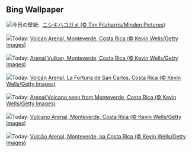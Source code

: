 ## Bing Wallpaper
![](https://www.bing.com/th?id=OHR.WesternBoxTurtle_JA-JP1310734552_UHD.jpg&w=1000)今日の壁紙: &nbsp;[ニシキハコガメ (© Tim Fitzharris/Minden Pictures)](https://www.bing.com/th?id=OHR.WesternBoxTurtle_JA-JP1310734552_UHD.jpg)
<br><br/>
![](https://www.bing.com/th?id=OHR.BiodiverseCostaRica_FR-FR6284486896_UHD.jpg&w=1000)Today: [Volcan Arenal, Monteverde, Costa Rica (© Kevin Wells/Getty Images)](https://www.bing.com/th?id=OHR.BiodiverseCostaRica_FR-FR6284486896_UHD.jpg)
<br><br/>
![](https://www.bing.com/th?id=OHR.BiodiverseCostaRica_DE-DE1731534946_UHD.jpg&w=1000)Today: [Arenal Vulkan, Monteverde, Costa Rica (© Kevin Wells/Getty Images)](https://www.bing.com/th?id=OHR.BiodiverseCostaRica_DE-DE1731534946_UHD.jpg)
<br><br/>
![](https://www.bing.com/th?id=OHR.BiodiverseCostaRica_ES-ES0838291190_UHD.jpg&w=1000)Today: [Volcán Arenal, La Fortuna de San Carlos, Costa Rica (© Kevin Wells/Getty Images)](https://www.bing.com/th?id=OHR.BiodiverseCostaRica_ES-ES0838291190_UHD.jpg)
<br><br/>
![](https://www.bing.com/th?id=OHR.BiodiverseCostaRica_EN-GB7008355136_UHD.jpg&w=1000)Today: [Arenal Volcano seen from Monteverde, Costa Rica (© Kevin Wells/Getty Images)](https://www.bing.com/th?id=OHR.BiodiverseCostaRica_EN-GB7008355136_UHD.jpg)
<br><br/>
![](https://www.bing.com/th?id=OHR.BiodiverseCostaRica_IT-IT0869035242_UHD.jpg&w=1000)Today: [Vulcano Arenal, Monteverde, Costa Rica  (© Kevin Wells/Getty Images)](https://www.bing.com/th?id=OHR.BiodiverseCostaRica_IT-IT0869035242_UHD.jpg)
<br><br/>
![](https://www.bing.com/th?id=OHR.BiodiverseCostaRica_PT-BR5409439931_UHD.jpg&w=1000)Today: [Vulcão Arenal, Monteverde, na Costa Rica (© Kevin Wells/Getty Images)](https://www.bing.com/th?id=OHR.BiodiverseCostaRica_PT-BR5409439931_UHD.jpg)
<br><br/>
